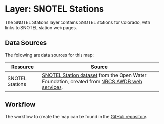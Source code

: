 # Layer: SNOTEL Stations #

The SNOTEL Stations layer contains SNOTEL stations for Colorado,
with links to SNOTEL station web pages.

## Data Sources ##

The following are data sources for this map:

| **Resource** | **Source** |
| -- | -- |
| SNOTEL Stations | [SNOTEL Station dataset](https://data.openwaterfoundation.org/country/us/nrcs/snotel/) from the Open Water Foundation, created from [NRCS AWDB web services](https://www.nrcs.usda.gov/wps/portal/wcc/home/dataAccessHelp/webService/). |

## Workflow ##

The workflow to create the map can be found in the [GitHub repository](https://github.com/OpenWaterFoundation/owf-infomapper-co-big-thompson/tree/master/workflow/CurrentConditions/WaterSupply-Snowpack).

